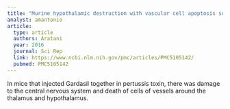 ```yaml
---
title: "Murine hypothalamic destruction with vascular cell apoptosis subsequent to the combined administration of human papilloma virus vaccine and pertussis toxin"
analyst: amantonio
article:
  type: article
  authors: Aratani
  year: 2016
  journal: Sci Rep
  link: https://www.ncbi.nlm.nih.gov/pmc/articles/PMC5105142/
  pubmed: PMC5105142
---
```


In mice that injected Gardasil together in pertussis toxin, there was damage to the central nervous system and death of cells of vessels around the thalamus and hypothalamus.
